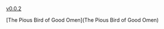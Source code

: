 [v0.0.2](https://github.com/littleflute/Fleetwood-Mac1/edit/master/README.md)

[The Pious Bird of Good Omen](The Pious Bird of Good Omen)


